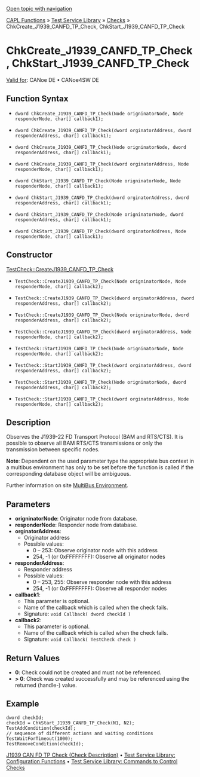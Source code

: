[Open topic with navigation](../../../../../CANoeDEFamily.htm#Topics/CAPLFunctions/Test/Functions/CAPLfunctionChkCreateJ1939CANFDtpCheck.md)

[CAPL Functions](../../CAPLfunctions.md) » [Test Service Library](../CAPLfunctionsTSLOverview.md) » [Checks](../CAPLfunctionsTSLCheckOverview.md) » ChkCreate_J1939_CANFD_TP_Check, ChkStart_J1939_CANFD_TP_Check

# ChkCreate_J1939_CANFD_TP_Check, ChkStart_J1939_CANFD_TP_Check

[Valid for](../../../Shared/FeatureAvailability.md): CANoe DE • CANoe4SW DE

## Function Syntax

- `dword ChkCreate_J1939_CANFD_TP_Check(Node origninatorNode, Node responderNode, char[] callback1);`
- `dword ChkCreate_J1939_CANFD_TP_Check(dword orginatorAddress, dword responderAddress, char[] callback1);`
- `dword ChkCreate_J1939_CANFD_TP_Check(Node origninatorNode, dword responderAddress, char[] callback1);`
- `dword ChkCreate_J1939_CANFD_TP_Check(dword orginatorAddress, Node responderNode, char[] callback1);`

- `dword ChkStart_J1939_CANFD_TP_Check(Node origninatorNode, Node responderNode, char[] callback1);`
- `dword ChkStart_J1939_CANFD_TP_Check(dword orginatorAddress, dword responderAddress, char[] callback1);`
- `dword ChkStart_J1939_CANFD_TP_Check(Node origninatorNode, dword responderAddress, char[] callback1);`
- `dword ChkStart_J1939_CANFD_TP_Check(dword orginatorAddress, Node responderNode, char[] callback1);`

## Constructor

[TestCheck::CreateJ1939_CANFD_TP_Check](../../../Shared/CAPL/General/ClassesAndObjects.md)

- `TestCheck::CreateJ1939_CANFD_TP_Check(Node origninatorNode, Node responderNode, char[] callback2);`
- `TestCheck::CreateJ1939_CANFD_TP_Check(dword orginatorAddress, dword responderAddress, char[] callback2);`
- `TestCheck::CreateJ1939_CANFD_TP_Check(Node origninatorNode, dword responderAddress, char[] callback2);`
- `TestCheck::CreateJ1939_CANFD_TP_Check(dword orginatorAddress, Node responderNode, char[] callback2);`

- `TestCheck::StartJ1939_CANFD_TP_Check(Node origninatorNode, Node responderNode, char[] callback2);`
- `TestCheck::StartJ1939_CANFD_TP_Check(dword orginatorAddress, dword responderAddress, char[] callback2);`
- `TestCheck::StartJ1939_CANFD_TP_Check(Node origninatorNode, dword responderAddress, char[] callback2);`
- `TestCheck::StartJ1939_CANFD_TP_Check(dword orginatorAddress, Node responderNode, char[] callback2);`

## Description

Observes the J1939-22 FD Transport Protocol (BAM and RTS/CTS). It is possible to observe all BAM RTS/CTS transmissions or only the transmission between specific nodes.

**Note**: Dependent on the used parameter type the appropriate bus context in a multibus environment has only to be set before the function is called if the corresponding database object will be ambiguous.

Further information on site [MultiBus Environment](../../../Shared/CAPL/General/TestMultiBusEnvironment.md).

## Parameters

- **origninatorNode**: Originator node from database.
- **responderNode**: Responder node from database.
- **orginatorAddress**:
  - Originator address
  - Possible values:
    - 0 – 253: Observe originator node with this address
    - 254, -1 (or 0xFFFFFFFF): Observe all originator nodes
- **responderAddress**:
  - Responder address
  - Possible values:
    - 0 – 253, 255: Observe responder node with this address
    - 254, -1 (or 0xFFFFFFFF): Observe all responder nodes
- **callback1**:
  - This parameter is optional.
  - Name of the callback which is called when the check fails.
  - Signature: `void Callback( dword checkId )`
- **callback2**:
  - This parameter is optional.
  - Name of the callback which is called when the check fails.
  - Signature: `void Callback( TestCheck check )`

## Return Values

- **0**: Check could not be created and must not be referenced.
- **> 0**: Check was created successfully and may be referenced using the returned (handle-) value.

## Example

```plaintext
dword checkId;
checkId = ChkStart_J1939_CANFD_TP_Check(N1, N2);
TestAddCondition(checkId);
// sequence of different actions and waiting conditions
TestWaitForTimeout(1000);
TestRemoveCondition(checkId);
```

[J1939 CAN FD TP Check (Check Description)](../../../TestCommands/CheckDescriptions/CDJ1939CANFDtpCheck.md) • [Test Service Library: Configuration Functions](../CAPLfunctionsTSLConfigurationFunctions.md) • [Test Service Library: Commands to Control Checks](../CAPLfunctionsTSLCheckControlCommands.md)
